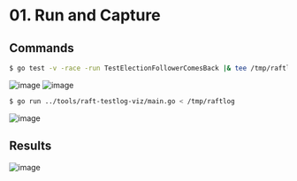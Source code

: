 # 01. Run and Capture

## Commands
```bash
$ go test -v -race -run TestElectionFollowerComesBack |& tee /tmp/raftlog
```
![image](https://github.com/ngankhanh98/distributed-systems/assets/32817908/f1ff597c-d9d1-4524-b35c-94ba2cf96da5)
![image](https://github.com/ngankhanh98/distributed-systems/assets/32817908/a71930a1-da7f-4ec2-8c71-14a225815224)

```bash
$ go run ../tools/raft-testlog-viz/main.go < /tmp/raftlog
```
![image](https://github.com/ngankhanh98/distributed-systems/assets/32817908/da789428-e207-47aa-b093-94ca79373969)

## Results
![image](https://github.com/ngankhanh98/distributed-systems/assets/32817908/c5a0239b-6b3a-493f-a1a7-334525192824)
